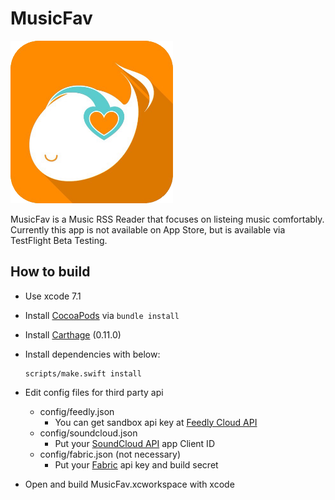 # MusicFav

<img height="260" src="icon.png">

MusicFav is a Music RSS Reader that focuses on listeing music comfortably.
Currently this app is not available on App Store,
but is available via TestFlight Beta Testing.


## How to build

- Use xcode 7.1
- Install [CocoaPods][] via `bundle install`
- Install [Carthage][] (0.11.0)
- Install dependencies with below:

  ```shell
  scripts/make.swift install
  ```
- Edit config files for third party api
    - config/feedly.json
      - You can get sandbox api key at [Feedly Cloud API][]
    - config/soundcloud.json
      - Put your [SoundCloud API][] app Client ID
    - config/fabric.json (not necessary)
      - Put your [Fabric][] api key and build secret
- Open and build MusicFav.xcworkspace with xcode

[Carthage]:                 https://github.com/Carthage/Carthage
[CocoaPods]:                https://cocoapods.org/
[Feedly Cloud API]:         https://developer.feedly.com/
[SoundCloud API]:           https://developers.soundcloud.com/
[Fabric]:                   https://get.fabric.io/
[TestFlight Beta Testing]:  http://musicfav.github.io//flight/
